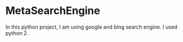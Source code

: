 # MetaSearchEngine
In this python project, I am using google and bing search engine. I used python 2. 
